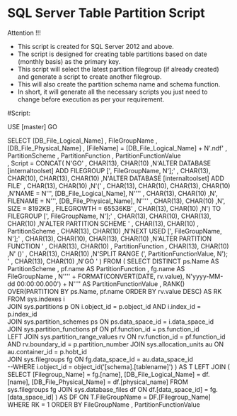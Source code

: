 # SQL Server Table Partition Script

Attention !!!
- This script is created for SQL Server 2012 and above.
- The script is designed for creating table partitions based on date (monthly basis) as the primary key.
- This script will select the latest partition filegroup (if already created) and generate a script to create another filegroup.
- This will also create the partition schema name and schema function.
- In short, it will generate all the necessary scripts you just need to change before execution as per your requirement.

#Script:



USE [master]
GO

SELECT 
	[DB_File_Logical_Name]
	, FileGroupName
	, [DB_File_Physical_Name]
	, [FileName] = [DB_File_Logical_Name] + N'.ndf'
	, PartitionScheme 
	, PartitionFunction
	, PartitionFunctionValue		
	, Script = CONCAT(
	N'GO'
	, CHAR(13), CHAR(10) 
	,N'ALTER DATABASE [internaltoolset] ADD FILEGROUP [', FileGroupName, N'];'
	, CHAR(13), CHAR(10), CHAR(13), CHAR(10) 
	,N'ALTER DATABASE [internaltoolset] ADD FILE'
	, CHAR(13), CHAR(10) 
	,N'('
	, CHAR(13), CHAR(10), CHAR(13), CHAR(10)
	,N'NAME = N''', [DB_File_Logical_Name], N''''
	, CHAR(13), CHAR(10) 
	,N', FILENAME = N''', [DB_File_Physical_Name], N''''
	, CHAR(13), CHAR(10) 
	,N', SIZE = 8192KB , FILEGROWTH = 65536KB'
	, CHAR(13), CHAR(10) 
	,N') TO FILEGROUP [', FileGroupName, N'];'
	, CHAR(13), CHAR(10), CHAR(13), CHAR(10) 
	,N'ALTER PARTITION SCHEME '
	, CHAR(13), CHAR(10) 
	, PartitionScheme
	, CHAR(13), CHAR(10) 
	,N'NEXT USED [', FileGroupName, N'];'
	, CHAR(13), CHAR(10), CHAR(13), CHAR(10) 
	,N'ALTER PARTITION FUNCTION '
	, CHAR(13), CHAR(10) 
	, PartitionFunction
	, CHAR(13), CHAR(10) 
	,N' ()'
	, CHAR(13), CHAR(10) 
	,N'SPLIT RANGE (', PartitionFunctionValue, N'); '
	, CHAR(13), CHAR(10) 
	,N'GO '
	)
FROM 
	(
		SELECT DISTINCT 
			ps.Name AS PartitionScheme
			, pf.name AS PartitionFunction
			, fg.name AS FileGroupName
			, N'''' + FORMAT(CONVERT(DATE, rv.value), N'yyyy-MM-dd 00:00:00.000') + N'''' AS PartitionFunctionValue
			, RANK() OVER(PARTITION BY ps.Name, pf.name ORDER BY rv.value DESC) AS RK
		FROM 
			sys.indexes i  
			JOIN sys.partitions p ON i.object_id = p.object_id AND i.index_id = p.index_id  
			JOIN sys.partition_schemes ps ON ps.data_space_id = i.data_space_id  
			JOIN sys.partition_functions pf ON pf.function_id = ps.function_id  
			LEFT JOIN sys.partition_range_values rv ON rv.function_id = pf.function_id AND rv.boundary_id = p.partition_number
			JOIN sys.allocation_units au  ON au.container_id = p.hobt_id   
			JOIN sys.filegroups fg  ON fg.data_space_id = au.data_space_id  
		--WHERE i.object_id = object_id('[schema].[tablename]') 
	) AS T
	LEFT JOIN (
		SELECT 
			[Filegroup_Name] = fg.[name],
			[DB_File_Logical_Name] = df.[name],
			[DB_File_Physical_Name] = df.[physical_name]
		FROM sys.filegroups fg
		JOIN sys.database_files df ON df.[data_space_id] = fg.[data_space_id]
	) AS DF ON T.FileGroupName = DF.[Filegroup_Name]
WHERE
	RK = 1
ORDER BY 
	FileGroupName
	, PartitionFunctionValue
  
  
  
